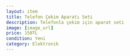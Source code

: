 ```yaml
---
layout: item
title: Telefon Çekim Aparatı Seti
description: Telefonla çekim için aparat seti
image: [image_url]
price: 150TL
condition: Yeni
category: Elektronik
---
```

